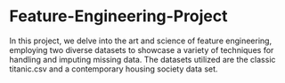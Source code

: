 # Feature-Engineering-Project
In this project, we delve into the art and science of feature engineering, employing two diverse datasets to showcase a variety of techniques for handling and imputing missing data. The datasets utilized are the classic titanic.csv and a contemporary housing society data set.

